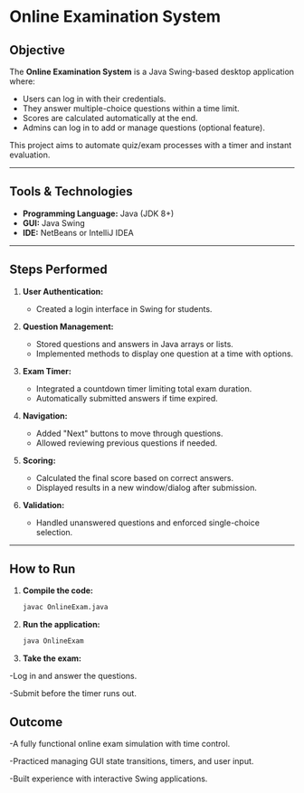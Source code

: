 
#  Online Examination System

## Objective

The **Online Examination System** is a Java Swing-based desktop application where:
- Users can log in with their credentials.
- They answer multiple-choice questions within a time limit.
- Scores are calculated automatically at the end.
- Admins can log in to add or manage questions (optional feature).

This project aims to automate quiz/exam processes with a timer and instant evaluation.

---

## Tools & Technologies

- **Programming Language:** Java (JDK 8+)
- **GUI:** Java Swing
- **IDE:** NetBeans or IntelliJ IDEA

---

## Steps Performed

1. **User Authentication:**
   - Created a login interface in Swing for students.

2. **Question Management:**
   - Stored questions and answers in Java arrays or lists.
   - Implemented methods to display one question at a time with options.

3. **Exam Timer:**
   - Integrated a countdown timer limiting total exam duration.
   - Automatically submitted answers if time expired.

4. **Navigation:**
   - Added "Next" buttons to move through questions.
   - Allowed reviewing previous questions if needed.

5. **Scoring:**
   - Calculated the final score based on correct answers.
   - Displayed results in a new window/dialog after submission.

6. **Validation:**
   - Handled unanswered questions and enforced single-choice selection.

---

## How to Run

1. **Compile the code:**
   ```bash
   javac OnlineExam.java
   ```

2. **Run the application:**
   ```bash
   java OnlineExam
   ```
3. **Take the exam:**
   
  -Log in and answer the questions.
  
  -Submit before the timer runs out.
   
## Outcome

  -A fully functional online exam simulation with time control.
  
  -Practiced managing GUI state transitions, timers, and user input.
  
  -Built experience with interactive Swing applications.
